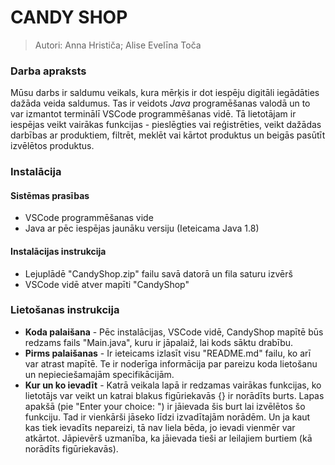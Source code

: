 # **CANDY SHOP**
> Autori: Anna Hrističa; Alise Evelīna Toča
### Darba apraksts
Mūsu darbs ir saldumu veikals, kura mērķis ir dot iespēju digitāli iegādāties dažāda veida saldumus. Tas ir veidots *Java* programēšanas valodā un to var izmantot terminālī VSCode programmēšanas vidē. Tā lietotājam ir iespējas veikt vairākas funkcijas - pieslēgties vai reģistrēties, veikt dažādas darbības ar produktiem, filtrēt, meklēt vai kārtot produktus un beigās pasūtīt izvēlētos produktus.

### **Instalācija**
#### Sistēmas prasības
* VSCode programmēšanas vide
* Java ar pēc iespējas jaunāku versiju (Ieteicama Java 1.8)
#### Instalācijas instrukcija
* Lejuplādē "CandyShop.zip" failu savā datorā un fila saturu izvērš
* VSCode vidē atver mapīti "CandyShop"


### **Lietošanas instrukcija**
* **Koda palaišana** - Pēc instalācijas, VSCode vidē, CandyShop mapītē būs redzams fails "Main.java", kuru ir jāpalaiž, lai kods sāktu drabību.
* **Pirms palaišanas** - Ir ieteicams izlasīt visu "README.md" failu, ko arī var atrast mapītē. Te ir noderīga informācija par pareizu koda lietošanu un nepieciešamajām specifikācijām.
* **Kur un ko ievadīt** - Katrā veikala lapā ir redzamas vairākas funkcijas, ko lietotājs var veikt un katrai blakus figūriekavās {} ir norādīts burts. Lapas apakšā (pie "Enter your choice: ") ir jāievada šis burt lai izvēlētos šo funkciju. Tad ir vienkārši jāseko līdzi izvadītajām norādēm. Un ja kaut kas tiek ievadīts nepareizi, tā nav liela bēda, jo ievadi vienmēr var atkārtot. Jāpievērš uzmanība, ka jāievada tieši ar leilajiem burtiem (kā norādīts figūriekavās).
